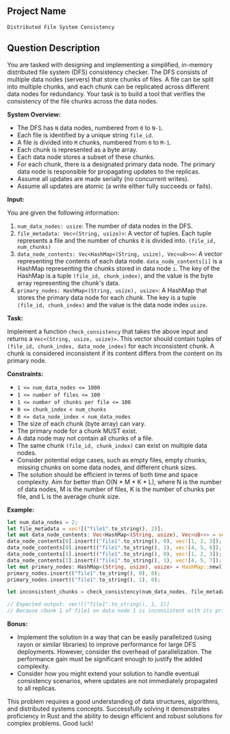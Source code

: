 ## Project Name

`Distributed File System Consistency`

## Question Description

You are tasked with designing and implementing a simplified, in-memory distributed file system (DFS) consistency checker. The DFS consists of multiple data nodes (servers) that store chunks of files. A file can be split into multiple chunks, and each chunk can be replicated across different data nodes for redundancy. Your task is to build a tool that verifies the consistency of the file chunks across the data nodes.

**System Overview:**

*   The DFS has `N` data nodes, numbered from `0` to `N-1`.
*   Each file is identified by a unique string `file_id`.
*   A file is divided into `M` chunks, numbered from `0` to `M-1`.
*   Each chunk is represented as a byte array.
*   Each data node stores a subset of these chunks.
*   For each chunk, there is a designated primary data node. The primary data node is responsible for propagating updates to the replicas.
*   Assume all updates are made serially (no concurrent writes).
*   Assume all updates are atomic (a write either fully succeeds or fails).

**Input:**

You are given the following information:

1.  `num_data_nodes: usize`: The number of data nodes in the DFS.
2.  `file_metadata: Vec<(String, usize)>`: A vector of tuples. Each tuple represents a file and the number of chunks it is divided into. `(file_id, num_chunks)`
3.  `data_node_contents: Vec<HashMap<(String, usize), Vec<u8>>>`: A vector representing the contents of each data node. `data_node_contents[i]` is a HashMap representing the chunks stored in data node `i`. The key of the HashMap is a tuple `(file_id, chunk_index)`, and the value is the byte array representing the chunk's data.
4.  `primary_nodes: HashMap<(String, usize), usize>`: A HashMap that stores the primary data node for each chunk. The key is a tuple `(file_id, chunk_index)` and the value is the data node index `usize`.

**Task:**

Implement a function `check_consistency` that takes the above input and returns a `Vec<(String, usize, usize)>`. This vector should contain tuples of `(file_id, chunk_index, data_node_index)` for each inconsistent chunk. A chunk is considered inconsistent if its content differs from the content on its primary node.

**Constraints:**

*   `1 <= num_data_nodes <= 1000`
*   `1 <= number of files <= 100`
*   `1 <= number of chunks per file <= 100`
*   `0 <= chunk_index < num_chunks`
*   `0 <= data_node_index < num_data_nodes`
*   The size of each chunk (byte array) can vary.
*   The primary node for a chunk MUST exist.
*   A data node may not contain all chunks of a file.
*   The same chunk `(file_id, chunk_index)` can exist on multiple data nodes.
*   Consider potential edge cases, such as empty files, empty chunks, missing chunks on some data nodes, and different chunk sizes.
*   The solution should be efficient in terms of both time and space complexity. Aim for better than O(N * M * K * L), where N is the number of data nodes, M is the number of files, K is the number of chunks per file, and L is the average chunk size.

**Example:**

```rust
let num_data_nodes = 2;
let file_metadata = vec![("file1".to_string(), 2)];
let mut data_node_contents: Vec<HashMap<(String, usize), Vec<u8>>> = vec![HashMap::new(), HashMap::new()];
data_node_contents[0].insert(("file1".to_string(), 0), vec![1, 2, 3]);
data_node_contents[0].insert(("file1".to_string(), 1), vec![4, 5, 6]);
data_node_contents[1].insert(("file1".to_string(), 0), vec![1, 2, 3]);
data_node_contents[1].insert(("file1".to_string(), 1), vec![4, 5, 7]); // Inconsistent chunk
let mut primary_nodes: HashMap<(String, usize), usize> = HashMap::new();
primary_nodes.insert(("file1".to_string(), 0), 0);
primary_nodes.insert(("file1".to_string(), 1), 0);

let inconsistent_chunks = check_consistency(num_data_nodes, file_metadata, data_node_contents, primary_nodes);

// Expected output: vec![("file1".to_string(), 1, 1)]
// Because chunk 1 of file1 on data node 1 is inconsistent with its primary node (data node 0)

```

**Bonus:**

*   Implement the solution in a way that can be easily parallelized (using rayon or similar libraries) to improve performance for large DFS deployments. However, consider the overhead of parallelization. The performance gain must be significant enough to justify the added complexity.
*   Consider how you might extend your solution to handle eventual consistency scenarios, where updates are not immediately propagated to all replicas.

This problem requires a good understanding of data structures, algorithms, and distributed systems concepts. Successfully solving it demonstrates proficiency in Rust and the ability to design efficient and robust solutions for complex problems. Good luck!
